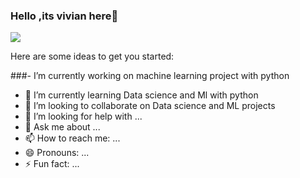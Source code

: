 ### Hello ,its vivian here👋
<img src= "https://github.com/viviansharp/viviansharp/commit/e55d3f38684e47abea31b6d03eed0347e8a48bcb#commitcomment-40574197">


<!---**viviansharp/viviansharp** is a ✨ _special_ ✨ repository because its `README.md` (this file) appears on your GitHub profile.-->

Here are some ideas to get you started:

###-  I’m currently working on machine learning project with python
- 🌱 I’m currently learning Data science and Ml with python
- 👯 I’m looking to collaborate on Data science and ML projects
- 🤔 I’m looking for help with ...
- 💬 Ask me about ...
- 📫 How to reach me: ...
- 😄 Pronouns: ...
- ⚡ Fun fact: ...

